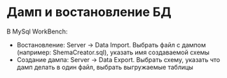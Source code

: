 # Дамп и востановление БД

В MySql WorkBench:
 - Востановление: Server -> Data Import. Выбрать файл с дампом (например: ShemaCreator.sql), указать имя создаваемой схемы
 - Создание дампа: Server -> Data Export. Выбрать схему, указать что дамп делать в один файл, выбрать выгружаемые таблицы
 
